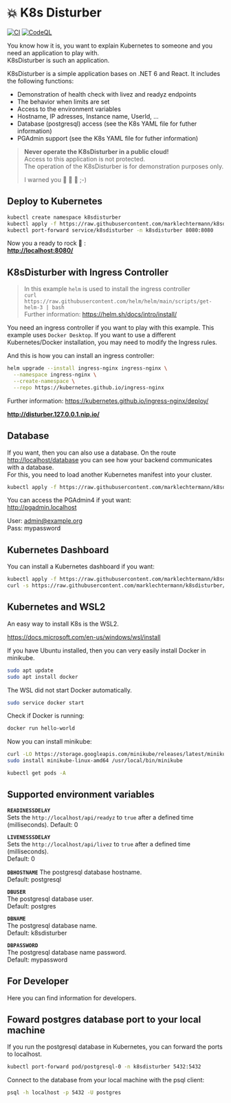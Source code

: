 # :boom: K8s Disturber

[![CI](https://github.com/marklechtermann/k8sdisturber/actions/workflows/ci.yaml/badge.svg)](https://github.com/marklechtermann/k8sdisturber/actions/workflows/ci.yaml)
[![CodeQL](https://github.com/marklechtermann/k8sdisturber/actions/workflows/codeql-analysis.yml/badge.svg)](https://github.com/marklechtermann/k8sdisturber/actions/workflows/codeql-analysis.yml)

You know how it is, you want to explain Kubernetes to someone and you need an application to play with.  
K8sDisturber is such an application.

K8sDisturber is a simple application bases on .NET 6 and React.
It includes the following functions:

- Demonstration of health check with livez and readyz endpoints
- The behavior when limits are set
- Access to the environment variables
- Hostname, IP adresses, Instance name, UserId, ...
- Database (postgresql) access (see the K8s YAML file for futher information)
- PGAdmin support (see the K8s YAML file for futher information)

> **Never operate the K8sDisturber in a public cloud!**  
> Access to this application is not protected.  
> The operation of the K8sDisturber is for demonstration purposes only.
>
> I warned you :see_no_evil: :hear_no_evil: :speak_no_evil: ;-)

## Deploy to Kubernetes

```bash
kubectl create namespace k8sdisturber
kubectl apply -f https://raw.githubusercontent.com/marklechtermann/k8sdisturber/master/kubernetes/k8sdisturber.yaml
kubectl port-forward service/k8sdisturber -n k8sdisturber 8080:8080
```

Now you a ready to rock :metal: :  
**<http://localhost:8080/>**

## K8sDisturber with Ingress Controller

> In this example `helm` is used to install the ingress controller  
> `curl https://raw.githubusercontent.com/helm/helm/main/scripts/get-helm-3 | bash`  
> Further information: <https://helm.sh/docs/intro/install/>

You need an ingress controller if you want to play with this example.
This example uses `Docker Desktop`. If you want to use a different Kubernetes/Docker installation, you may need to modify the Ingress rules.

And this is how you can install an ingress controller:

```bash
helm upgrade --install ingress-nginx ingress-nginx \
  --namespace ingress-nginx \
  --create-namespace \
  --repo https://kubernetes.github.io/ingress-nginx 
```

Further information: <https://kubernetes.github.io/ingress-nginx/deploy/>

**<http://disturber.127.0.0.1.nip.io/>**

## Database

If you want, then you can also use a database. On the route <http://localhost/database> you can see how your backend communicates with a database.  
For this, you need to load another Kubernetes manifest into your cluster.

```bash
kubectl apply -f https://raw.githubusercontent.com/marklechtermann/k8sdisturber/master/kubernetes/database.yaml
```

You can access the PGAdmin4 if yout want:  
<http://pgadmin.localhost>

User: admin@example.org  
Pass: mypassword  

## Kubernetes Dashboard

You can install a Kubernetes dashboard if you want:  

```bash
kubectl apply -f https://raw.githubusercontent.com/marklechtermann/k8sdisturber/master/kubernetes/dashboard.yaml
curl -s https://raw.githubusercontent.com/marklechtermann/k8sdisturber/master/kubernetes/login.sh | sh
```

## Kubernetes and WSL2
An easy way to install K8s is the WSL2.  

<https://docs.microsoft.com/en-us/windows/wsl/install>

If you have Ubuntu installed, then you can very easily install Docker in minikube.  

```bash
sudo apt update
sudo apt install docker
```

The WSL did not start Docker automatically.  

```bash
sudo service docker start
```

Check if Docker is running:  

```bash
docker run hello-world
```

Now you can install minikube:  

```bash
curl -LO https://storage.googleapis.com/minikube/releases/latest/minikube-linux-amd64
sudo install minikube-linux-amd64 /usr/local/bin/minikube
```

```bash 
kubectl get pods -A
```

## Supported environment variables

**`READINESSDELAY`**  
Sets the `http://localhost/api/readyz` to `true` after a defined time (milliseconds).
Default: 0

**`LIVENESSSDELAY`**  
Sets the `http://localhost/api/livez` to `true` after a defined time (milliseconds).  
Default: 0

**`DBHOSTNAME`**
The postgresql database hostname.  
Default: postgresql

**`DBUSER`**  
The postgresql database user.  
Default: postgres

**`DBNAME`**  
The postgresql database name.  
Default: k8sdisturber

**`DBPASSWORD`**  
The postgresql database name password.  
Default: mypassword

## For Developer

Here you can find information for developers.

## Foward postgres database port to your local machine

If you run the postgresql database in Kubernetes, you can forward the ports to localhost.

```bash
kubectl port-forward pod/postgresql-0 -n k8sdisturber 5432:5432
```

Connect to the database from your local machine with the psql client:

```bash
psql -h localhost -p 5432 -U postgres
```
